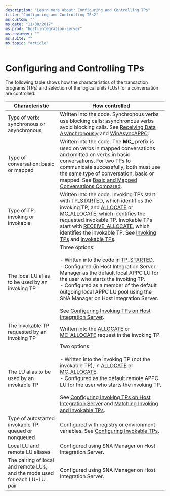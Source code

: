 ```yaml
---
description: "Learn more about: Configuring and Controlling TPs"
title: "Configuring and Controlling TPs2"
ms.custom: ""
ms.date: "11/30/2017"
ms.prod: "host-integration-server"
ms.reviewer: ""
ms.suite: ""
ms.topic: "article"
---
```

# Configuring and Controlling TPs
The following table shows how the characteristics of the transaction programs (TPs) and selection of the logical units (LUs) for a conversation are controlled.  
  
|Characteristic|How controlled|  
|--------------------|--------------------|  
|Type of verb: synchronous or asynchronous|Written into the code. Synchronous verbs use blocking calls; asynchronous verbs avoid blocking calls. See [Receiving Data Asynchronously](../core/receiving-data-asynchronously1.md) and [WinAsyncAPPC](./winasyncappc1.md).|  
|Type of conversation:  basic or mapped|Written into the code. The **MC_** prefix is used on verbs in mapped conversations and omitted on verbs in basic conversations. For two TPs to communicate successfully, both must use the same type of conversation, basic or mapped. See [Basic and Mapped Conversations Compared](../core/basic-and-mapped-conversations-compared2.md).|  
|Type of TP:  invoking or invokable|Written into the code. Invoking TPs start with [TP_STARTED](./tp-started2.md), which identifies the invoking TP, and [ALLOCATE](./allocate2.md) or [MC_ALLOCATE](./mc-allocate2.md), which identifies the requested invokable TP. Invokable TPs start with [RECEIVE_ALLOCATE](./receive-allocate1.md), which identifies the invokable TP. See [Invoking TPs](../core/invoking-tps2.md) and [Invokable TPs](../core/invokable-tps2.md).|  
|The local LU alias to be used by an invoking TP|Three options:<br /><br /> -   Written into the code in [TP_STARTED](./tp-started2.md).<br />-   Configured (in Host Integration Server Manager as the default local APPC LU for the user who starts the invoking TP.<br />-   Configured as a member of the default outgoing local APPC LU pool using the SNA Manager on Host Integration Server.<br /><br /> See [Configuring Invoking TPs on Host Integration Server](../core/configuring-invoking-tps-on-host-integration-server2.md).|  
|The invokable TP requested by an invoking TP|Written into the [ALLOCATE](./allocate2.md) or [MC_ALLOCATE](./mc-allocate2.md) request in the invoking TP.|  
|The LU alias to be used by an invokable TP|Two options:<br /><br /> -   Written into the invoking TP (not the invokable TP), in [ALLOCATE](./allocate2.md) or [MC_ALLOCATE](./mc-allocate2.md).<br />-   Configured as the default remote APPC LU for the user who starts the invoking TP.<br /><br /> See [Configuring Invoking TPs on Host Integration Server](../core/configuring-invoking-tps-on-host-integration-server2.md) and [Matching Invoking and Invokable TPs](../core/matching-invoking-and-invokable-tps1.md).|  
|Type of autostarted invokable TP: queued or nonqueued|Configured with registry or environment variables. See [Configuring Invokable TPs](../core/configuring-invokable-tps1.md).|  
|Local LU and remote LU aliases|Configured using SNA Manager on Host Integration Server.|  
|The pairing of local and remote LUs, and the mode used for each LU-LU pair|Configured using SNA Manager on Host Integration Server.|

